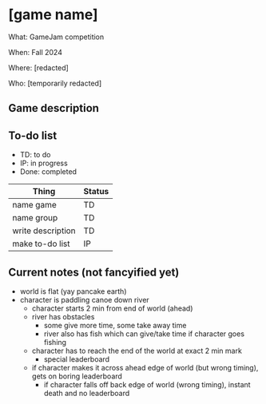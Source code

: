 # [game name]

What: GameJam competition

When: Fall 2024

Where: [redacted]

Who: [temporarily redacted]

## Game description

## To-do list

- TD: to do
- IP: in progress
- Done: completed

| Thing | Status |
| ----- | ------ |
| name game | TD |
| name group | TD |
| write description | TD |
| make to-do list | IP |

## Current notes (not fancyified yet)

- world is flat (yay pancake earth)
- character is paddling canoe down river
    - character starts 2 min from end of world (ahead)
    - river has obstacles
        - some give more time, some take away time
        - river also has fish which can give/take time if character goes fishing
    - character has to reach the end of the world at exact 2 min mark
        - special leaderboard
    - if character makes it across ahead edge of world (but wrong timing), gets on boring leaderboard
        - if character falls off back edge of world (wrong timing), instant death and no leaderboard
    